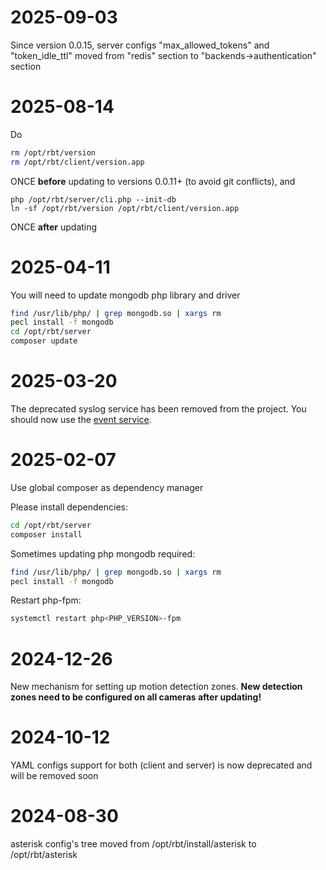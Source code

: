 # 2025-09-03

Since version 0.0.15, server configs "max_allowed_tokens" and "token_idle_ttl" moved from "redis" section to "backends->authentication" section

# 2025-08-14

Do

```bash
rm /opt/rbt/version
rm /opt/rbt/client/version.app
```

ONCE **before** updating to versions 0.0.11+ (to avoid git conflicts),
and
```
php /opt/rbt/server/cli.php --init-db
ln -sf /opt/rbt/version /opt/rbt/client/version.app
```
ONCE **after** updating

# 2025-04-11

You will need to update mongodb php library and driver

```bash
find /usr/lib/php/ | grep mongodb.so | xargs rm
pecl install -f mongodb
cd /opt/rbt/server
composer update
```

# 2025-03-20

The deprecated syslog service has been removed from the project. You should now use
the [event service](install/11.event.md).

# 2025-02-07

Use global composer as dependency manager

Please install dependencies:

```bash
cd /opt/rbt/server
composer install
```

Sometimes updating php mongodb required:

```bash
find /usr/lib/php/ | grep mongodb.so | xargs rm
pecl install -f mongodb
```

Restart php-fpm:

```bash
systemctl restart php<PHP_VERSION>-fpm
```

# 2024-12-26

New mechanism for setting up motion detection zones. **New detection zones need to be configured on all cameras after
updating!**

# 2024-10-12

YAML configs support for both (client and server) is now deprecated and will be removed soon

# 2024-08-30

asterisk config's tree moved from /opt/rbt/install/asterisk to /opt/rbt/asterisk

